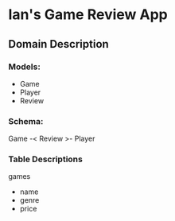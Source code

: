 Ian's Game Review App
===

## Domain Description

### Models: 
- Game
- Player
- Review

### Schema:
Game -< Review >- Player

### Table Descriptions
games
- name
- genre
- price